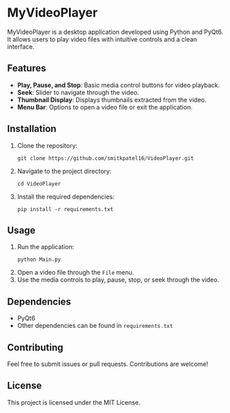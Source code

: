# MyVideoPlayer

MyVideoPlayer is a desktop application developed using Python and PyQt6. It allows users to play video files with intuitive controls and a clean interface.

## Features

- **Play, Pause, and Stop**: Basic media control buttons for video playback.
- **Seek**: Slider to navigate through the video.
- **Thumbnail Display**: Displays thumbnails extracted from the video.
- **Menu Bar**: Options to open a video file or exit the application.

## Installation

1. Clone the repository:
    ```
    git clone https://github.com/smitkpatel16/VideoPlayer.git
    ```
2. Navigate to the project directory:
    ```
    cd VideoPlayer
    ```
3. Install the required dependencies:
    ```
    pip install -r requirements.txt
    ```

## Usage

1. Run the application:
    ```
    python Main.py
    ```
2. Open a video file through the `File` menu.
3. Use the media controls to play, pause, stop, or seek through the video.

## Dependencies

- PyQt6
- Other dependencies can be found in `requirements.txt`

## Contributing

Feel free to submit issues or pull requests. Contributions are welcome!

## License

This project is licensed under the MIT License.